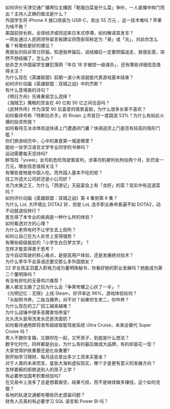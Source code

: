 如何评价天津交通广播两位主播因「乾隆白菜是什么菜」争吵，一人直播中摔门而出？主持人正确的做法是什么？  
外国学生将 iPhone X 接口改装为 USB-C，卖出 55 万元 ，这一技术难吗？苹果为啥不做？  
美国前财长称，全球经济或将迎来日本式停滞，如何解读其发言？  
一网友通过人民网领导留言板建议将西安简称定为「昊」或「兆」，对此你怎么看？有哪些更好的建议？  
男朋友的妈非常讨厌猫，知道我养猫后，说结婚后一定要把猫送走，我很反感，突然不想结婚了，怎么办？  
劫杀芝大中国留学生嫌犯落网「年仅 18 岁被控一级谋杀」，还有哪些详细信息值得关注？  
为什么现在《英雄联盟》前期一波小失误就能代表游戏基本结束？  
如何评价动画《英雄联盟：双城之战》中的杰斯？  
有什么意境美的诗句？  
《明日方舟》先锋重装怎么选择？  
《海贼王》鹰眼的赏金在 40 亿和 50 亿之间合适吗？  
《武林外传》作为深受 90 后喜爱的情景喜剧，为什么很多长辈不喜欢？  
如何看待号称「特斯拉杀手」的 Rivian 上市首日一度跳涨 53%？为什么有如此火爆的投资热情？  
如何看待王冰冰体验送快递上门遭遇闭门羹？快递送货上门是否有较高的隐形门槛？  
你们旅游经历中，心中的美食第一城是哪里？  
能给一张学汉语言文学专业同学的书单吗？  
运动需要每天坚持吗?  
醉驾找「yuwei」女司机危险驾驶案宣判，涉事司机被判处拘役两个月，处罚金一万元，哪些信息值得关注？  
有哪些食物是中国人吃，而外国人基本不吃的呢？  
找工作选大公司好还是小公司好？  
龙乃水族之王，为什么「西游记」天庭宴会上有「龙肝」的菜？现实中有这道菜吗？  
如何评价动画《英雄联盟：双城之战》第 4 集到第 6 集？  
为什么 LoL 大环境比 DOTA2 好，但是 LoL 选手职业寿命普遍不如 DOTA2，动不动就退役转行？  
医生得了本专业的疾病是一种什么样的体验？  
如何看透对方的心理？  
为什么老师有时不让学生去上厕所？  
如何让自己在为人处世上变得强势？  
有哪些超级尴尬的「小学生白日梦文学」？  
怎样才能变得善于思考？  
当今自动驾驶的核心难点，是提高用户体验，还是发展绝对技术？  
为什么李华不会英语还要交那么多外国朋友？  
22 岁女孩孟羽童入职格力成为董明珠秘书，你看好她的职业发展吗？她能成为第二个董明珠吗？  
有没有好吃的无骨鸡爪推荐？  
袭人被宝玉踢了之后为什么会「争荣夸耀之心灰了一半」？  
《光明记忆：无限》上线 Steam，好评率达 96%，游戏体验如何？  
「头胎照书养，二胎当猪养」对不对？如果你生老二，你咋养？  
为什么现在的工厂招工越来越难？  
为什么战锤中很多恶魔害怕帝皇?  
光头洗头是用洗发水还是洗面奶？  
如何看待通用即将发布超级智能驾驶系统 Ultra Cruise，未来会替代 Super Cruise 吗？  
男人不跟你复婚，又跟你在一起，又怀孩子，到底是什么想法？  
数字化时代，同样都是创业，为什么有的最后做成大品牌，有的却昙花一现？  
大家觉得护肤重要还是化妆重要?  
刚开始学习理财，每月适合拿出多少工资来买基金？  
对于人类的未来而言，星辰大海和虚拟现实，哪个才是更有意义的发展方向？  
怎样委婉的拒绝送别人的孩子上学？  
有必要参加国考积累经验吗?  
在交易中上涨多了总是想着做空，结果亏损，而不是继续做多赚钱，这个如何克服？  
各地的轨道交通都有哪些历史遗留问题？  
财务人员真的有必要学习 SQL 语言和 Power BI 吗？  

